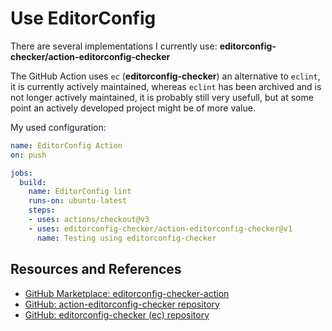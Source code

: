 # Use EditorConfig

There are several implementations I currently use: **editorconfig-checker/action-editorconfig-checker**

The GitHub Action uses `ec` (**editorconfig-checker**) an alternative to `eclint`, it is currently actively maintained, whereas `eclint` has been archived and is not longer actively maintained, it is probably still very usefull, but at some point an actively developed project might be of more value.

My used configuration:

```yaml
name: EditorConfig Action
on: push

jobs:
  build:
    name: EditorConfig lint
    runs-on: ubuntu-latest
    steps:
    - uses: actions/checkout@v3
    - uses: editorconfig-checker/action-editorconfig-checker@v1
      name: Testing using editorconfig-checker
```

## Resources and References

- [GitHub Marketplace: editorconfig-checker-action](https://github.com/marketplace/actions/editorconfig-checker-action)
- [GitHub: action-editorconfig-checker repository](https://github.com/editorconfig-checker/action-editorconfig-checker)
- [GitHub: editorconfig-checker (ec) repository](https://github.com/editorconfig-checker/editorconfig-checker)
